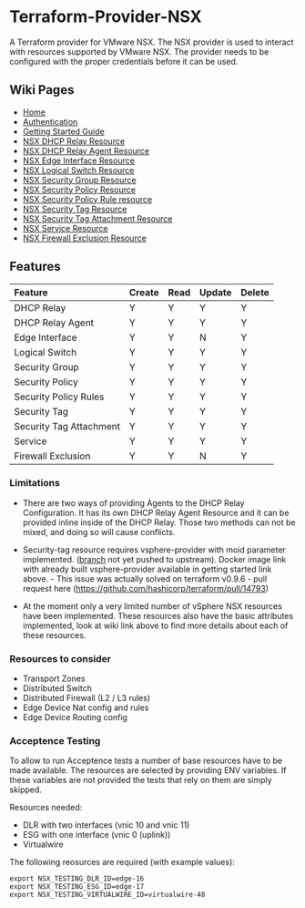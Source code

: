 # Terraform-Provider-NSX

A Terraform provider for VMware NSX.  The NSX provider is used to interact
with resources supported by VMware NSX.  The provider needs to be configured
with the proper credentials before it can be used.

## Wiki Pages
* [Home](https://github.com/sky-uk/terraform-provider-nsx/wiki)
* [Authentication](https://github.com/sky-uk/terraform-provider-nsx/wiki/Authentication)
* [Getting Started Guide](https://github.com/sky-uk/terraform-provider-nsx/wiki/Getting-Started-Guide)
* [NSX DHCP Relay Resource](https://github.com/sky-uk/terraform-provider-nsx/wiki/NSX-DHCP-Relay-Resource)
* [NSX DHCP Relay Agent Resource](https://github.com/sgdigital-devops/terraform-provider-nsx/wiki/NSX-DHCP-Relay-Agent-Resource)
* [NSX Edge Interface Resource](https://github.com/sky-uk/terraform-provider-nsx/wiki/NSX-Edge-Interface-Resource)
* [NSX Logical Switch Resource](https://github.com/sky-uk/terraform-provider-nsx/wiki/NSX-Logical-Switch-Resource)
* [NSX Security Group Resource](https://github.com/sky-uk/terraform-provider-nsx/wiki/NSX-Security-Group-Resource)
* [NSX Security Policy Resource](https://github.com/sky-uk/terraform-provider-nsx/wiki/NSX-Security-Policy-Resource)
* [NSX Security Policy Rule resource](https://github.com/sky-uk/terraform-provider-nsx/wiki/NSX-Security-Policy-Resource#nsx_security_policy_rule-resource)
* [NSX Security Tag Resource](https://github.com/sky-uk/terraform-provider-nsx/wiki/NSX-Security-Tag-Resource)
* [NSX Security Tag Attachment Resource](https://github.com/sky-uk/terraform-provider-nsx/wiki/NSX-Security-Tag-Resource#nsx_security_tag_attachment-resource)
* [NSX Service Resource](https://github.com/sky-uk/terraform-provider-nsx/wiki/NSX-Service-Resource)
* [NSX Firewall Exclusion Resource](https://github.com/sky-uk/terraform-provider-nsx/wiki/NSX-Firewall-Exclusion)


## Features
| Feature                 | Create | Read | Update | Delete |
|:------------------------|:-------|:-----|:-------|:-------|
| DHCP Relay              | Y      | Y    | Y      | Y      |
| DHCP Relay Agent        | Y      | Y    | Y      | Y      |
| Edge Interface          | Y      | Y    | N      | Y      |
| Logical Switch          | Y      | Y    | Y      | Y      |
| Security Group          | Y      | Y    | Y      | Y      |
| Security Policy         | Y      | Y    | Y      | Y      |
| Security Policy Rules   | Y      | Y    | Y      | Y      |
| Security Tag            | Y      | Y    | Y      | Y      |
| Security Tag Attachment | Y      | Y    | Y      | Y      |
| Service                 | Y      | Y    | Y      | Y      |
| Firewall Exclusion      | Y      | Y    | N      | Y      |


### Limitations

* There are two ways of providing Agents to the DHCP Relay Configuration. It has its own DHCP Relay Agent Resource and it can be provided inline inside of the DHCP Relay. Those two methods can not be mixed, and doing so will cause conflicts.

* Security-tag resource requires vsphere-provider with moid parameter implemented. ([branch](https://github.com/sky-uk/terraform/tree/OREP-176) not yet pushed to upstream). Docker image link with already built vsphere-provider available in getting started link above. - This issue was actually solved on terraform v0.9.6 - pull request here  (https://github.com/hashicorp/terraform/pull/14793)


* At the moment only a very limited number of vSphere NSX resources have been implemented.  These resources also have the basic attributes implemented, look at wiki link above to find more details about each of these resources.



### Resources to consider

 - Transport Zones
 - Distributed Switch
 - Distributed Firewall (L2 / L3 rules)
 - Edge Device Nat config and rules
 - Edge Device Routing config


### Acceptence Testing

To allow to run Acceptence tests a number of base resources have to be made available. The resources are selected by providing ENV variables. If these variables are not provided the tests that rely on them are simply skipped.

Resources needed:
* DLR with two interfaces (vnic 10 and vnic 11)
* ESG with one interface (vnic 0 (uplink))
* Virtualwire

The following reosurces are required (with example values):

```
export NSX_TESTING_DLR_ID=edge-16
export NSX_TESTING_ESG_ID=edge-17
export NSX_TESTING_VIRTUALWIRE_ID=virtualwire-48
```